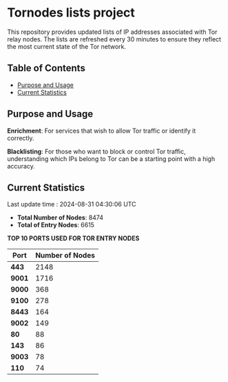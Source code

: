 # Tornodes lists project

This repository provides updated lists of IP addresses associated with Tor relay nodes. The lists are refreshed every 30 minutes to ensure they reflect the most current state of the Tor network.

## Table of Contents

- [Purpose and Usage](#purpose-and-usage)
- [Current Statistics](#current-statistics)


## Purpose and Usage

**Enrichment**: For services that wish to allow Tor traffic or identify it correctly.

**Blacklisting**: For those who want to block or control Tor traffic, understanding which IPs belong to Tor can be a starting point with a high accuracy.

## Current Statistics

Last update time : 2024-08-31 04:30:06 UTC

- **Total Number of Nodes**: 8474
- **Total of Entry Nodes**: 6615

**TOP 10 PORTS USED FOR TOR ENTRY NODES**

| **Port** | **Number of Nodes** |
|------|-----------------|
| **443**   | 2148  |
| **9001**   | 1716  |
| **9000**   | 368  |
| **9100**   | 278  |
| **8443**   | 164  |
| **9002**   | 149  |
| **80**   | 88  |
| **143**   | 86  |
| **9003**   | 78  |
| **110**   | 74  |

